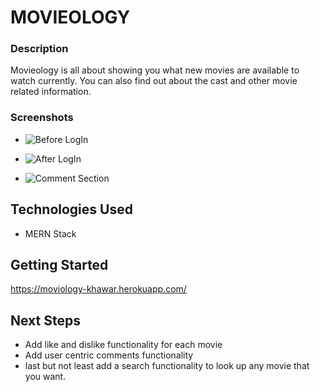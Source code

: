 # MOVIEOLOGY


### Description
Movieology is all about showing you what new movies are available to watch currently. You can also find out about the cast and other movie related information. 



### Screenshots
- ![Before LogIn](https://i.imgur.com/25qICIl.png)

- ![After LogIn](https://i.imgur.com/xMqK4UB.png)

- ![Comment Section](https://i.imgur.com/OAR92rD.png)



## Technologies Used

- MERN Stack


## Getting Started

https://moviology-khawar.herokuapp.com/

## Next Steps

- Add like and dislike functionality for each movie
- Add user centric comments functionality 
- last but not least add a search functionality to look up any movie that you want.
